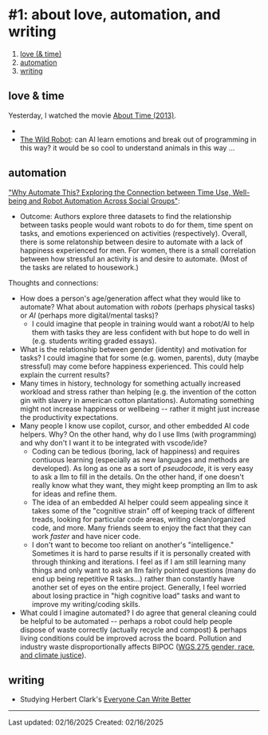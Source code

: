 # #1: about love, automation, and writing 
1. [love (& time)](#love_time)
2. [automation](#automation)
3. [writing](#writing)


## love & time <div id="love_time" style="display: none;"></div>
Yesterday, I watched the movie [About Time (2013)](https://en.wikipedia.org/wiki/About_Time_(2013_film)). 

* 
* [The Wild Robot](https://en.wikipedia.org/wiki/The_Wild_Robot): can AI learn emotions and break out of programming in this way? it would be so cool to understand animals in this way ... 

## automation
["Why Automate This? Exploring the Connection between Time Use, Well-being and Robot Automation Across Social Groups"](https://hri1260.github.io/why-automate-this/):
* Outcome: Authors explore three datasets to find the relationship between tasks people would want robots to do for them, time spent on tasks, and emotions experienced on activities (respectively). Overall, there is some relatonship between desire to automate with a lack of happiness experienced for men. For women, there is a small correlation between how stressful an activity is and desire to automate. (Most of the tasks are related to housework.)

Thoughts and connections: 
* How does a person's age/generation affect what they would like to automate? What about automation with *robots* (perhaps physical tasks) or *AI* (perhaps more digital/mental tasks)? 
    * I could imagine that people in training would want a robot/AI to help them with tasks they are less confident with but hope to do well in (e.g. students writing graded essays). 
* What is the relationship between gender (identity) and motivation for tasks? I could imagine that for some (e.g. women, parents), duty (maybe stressful) may come before happiness experienced. This could help explain the current results? 
* Many times in history, technology for something actually increased workload and stress rather than helping (e.g. the invention of the cotton gin with slavery in american cotton plantations). Automating something might not increase happiness or wellbeing -- rather it might just increase the productivity expectations. 
* Many people I know use copilot, cursor, and other embedded AI code helpers. Why? On the other hand, why do I use llms (with programming) and why don't I want it to be integrated with vscode/ide? 
    * Coding can be tedious (boring, lack of happiness) and requires contiuous learning (especially as new languages and methods are developed). As long as one as a sort of *pseudocode*, it is very easy to ask a llm to fill in the details. On the other hand, if one doesn't really know what they want, they might keep prompting an llm to ask for ideas and refine them. 
    * The idea of an embedded AI helper could seem appealing since it takes some of the "cognitive strain" off of keeping track of different treads, looking for particular code areas, writing clean/organized code, and more. Many friends seem to enjoy the fact that they can work *faster* and have nicer code. 
    * I don't want to become too reliant on another's "intelligence." Sometimes it is hard to parse results if it is personally created with through thinking and iterations. I feel as if I am still learning many things and only want to ask an llm fairly pointed questions (many do end up being repetitive R tasks...) rather than constantly have another set of eyes on the entire project. Generally, I feel worried about losing practice in "high cognitive load" tasks and want to improve my writing/coding skills. 
* What could I imagine automated? I do agree that general cleaning could be helpful to be automated -- perhaps a robot could help people dispose of waste correctly (actually recycle and compost) & perhaps living conditions could be improved across the board. Pollution and industry waste disproportionally affects BIPOC ([WGS.275 gender, race, and climate justice](https://wgs.mit.edu/spring2022/wgs275)). 

## writing

* Studying Herbert Clark's [Everyone Can Write Better](https://www.lri.fr/~anab/teaching/CareerSeminar/Clark.pdf)

------------
Last updated: 02/16/2025
Created: 02/16/2025
